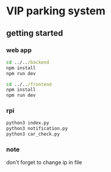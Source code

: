 # VIP parking system

## getting started

### web app

```cmd
cd ../../backend
npm install 
npm run dev
```

```cmd
cd ../../frontend
npm install 
npm run dev
```
### rpi

```cmd
python3 index.py
python3 notification.py
python3 car_check.py
```

### note

don't forget to change ip in file